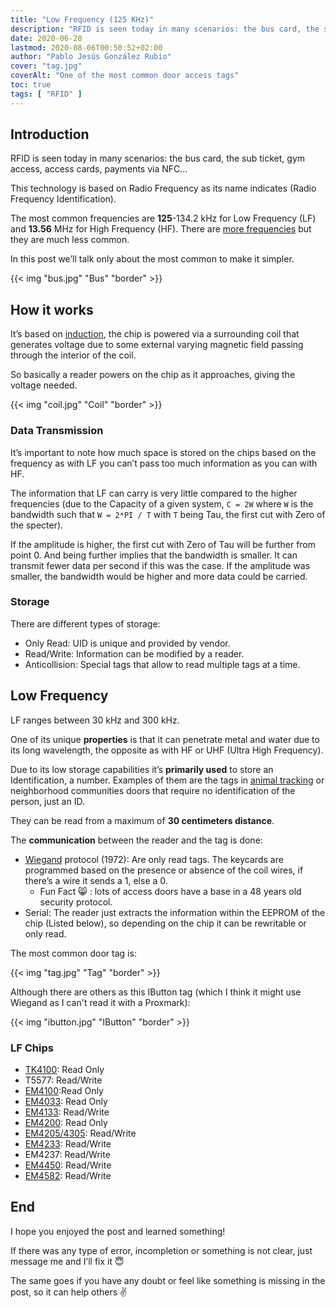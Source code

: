 ```yaml
---
title: "Low Frequency (125 KHz)"
description: "RFID is seen today in many scenarios: the bus card, the sub ticket, gym access, access cards, payments via NFC… In this post we’ll talk only about one of the most common ones: 125 KHz"
date: 2020-06-28
lastmod: 2020-08-06T00:50:52+02:00
author: "Pablo Jesús González Rubio"
cover: "tag.jpg"
coverAlt: "One of the most common door access tags"
toc: true
tags: [ "RFID" ]
---
```


## Introduction

RFID is seen today in many scenarios: the bus card, the sub ticket, gym access, access cards, payments via NFC…

This technology is based on Radio Frequency as its name indicates (Radio Frequency Identification).

The most common frequencies are **125**-134.2 kHz for Low Frequency (LF) and **13.56** MHz for High Frequency (HF). There are [more frequencies](https://en.wikipedia.org/wiki/Radio-frequency_identification##Frequencies) but they are much less common.

In this post we’ll talk only about the most common to make it simpler.

{{< img "bus.jpg" "Bus" "border" >}}

## How it works

It’s based on [induction](https://en.wikipedia.org/wiki/Electromagnetic_coil), the chip is powered via a surrounding coil that generates voltage due to some external varying magnetic field passing through the interior of the coil.

So basically a reader powers on the chip as it approaches, giving the voltage needed.

{{< img "coil.jpg" "Coil" "border" >}}

### Data Transmission

It’s important to note how much space is stored on the chips based on the frequency as with LF you can’t pass too much information as you can with HF.

The information that LF can carry is very little compared to the higher frequencies (due to the Capacity of a given system, `C = 2W` where `W` is the bandwidth such that `W = 2*PI / T` with `T` being Tau, the first cut with Zero of the specter).

If the amplitude is higher, the first cut with Zero of Tau will be further from point 0. And being further implies that the bandwidth is smaller. It can transmit fewer data per second if this was the case. If the amplitude was smaller, the bandwidth would be higher and more data could be carried.

### Storage

There are different types of storage:

- Only Read: UID is unique and provided by vendor.
- Read/Write: Information can be modified by a reader.
- Anticollision: Special tags that allow to read multiple tags at a time.

## Low Frequency

LF ranges between 30 kHz and 300 kHz.

One of its unique **properties** is that it can penetrate metal and water due to its long wavelength, the opposite as with HF or UHF (Ultra High Frequency).

Due to its low storage capabilities it’s **primarily used** to store an Identification, a number. Examples of them are the tags in [animal tracking](https://youtu.be/-j-KAxujbPM?t=61) or neighborhood communities doors that require no identification of the person, just an ID.

They can be read from a maximum of **30 centimeters distance**.

The **communication** between the reader and the tag is done:

- [Wiegand](https://en.wikipedia.org/wiki/Wiegand_effect) protocol (1972): Are only read tags. The keycards are programmed based on the presence or absence of the coil wires, if there’s a wire it sends a 1, else a 0.
  - Fun Fact 😸 : lots of access doors have a base in a 48 years old security protocol.
- Serial: The reader just extracts the information within the EEPROM of the chip (Listed below), so depending on the chip it can be rewritable or only read.

The most common door tag is:

{{< img "tag.jpg" "Tag" "border" >}}

Although there are others as this IButton tag (which I think it might use Wiegand as I can't read it with a Proxmark):

{{< img "ibutton.jpg" "IButton" "border" >}}


### LF Chips

- [TK4100](http://www.egrfid.com/products/cards/contactless-card/tk4100-proximity-contactless-card): Read Only
- T5577: Read/Write
- [EM4100](https://www.digchip.com/datasheets/parts/datasheet/147/EM4100.php):Read Only
- [EM4033](https://www.emmicroelectronic.com/product/nfc-high-frequency-ics/em4033): Read Only
- [EM4133](https://www.emmicroelectronic.com/product/nfc-high-frequency-ics/em4133): Read/Write
- [EM4200](https://www.emmicroelectronic.com/product/lf-animal-access-ics/em4200): Read Only
- [EM4205/4305](https://www.emmicroelectronic.com/product/lf-animal-access-ics/em42054305): Read/Write
- [EM4233](https://www.emmicroelectronic.com/product/nfc-high-frequency-ics/em4233): Read/Write
- EM4237: Read/Write
- [EM4450](https://www.emmicroelectronic.com/product/lf-animal-access-ics/em4450): Read/Write
- [EM4582](https://www.emmicroelectronic.com/product/lf-animal-access-ics/em4582): Read/Write

## End

I hope you enjoyed the post and learned something!

If there was any type of error, incompletion or something is not clear, just message me and I’ll fix it 😇

The same goes if you have any doubt or feel like something is missing in the post, so it can help others ✌️